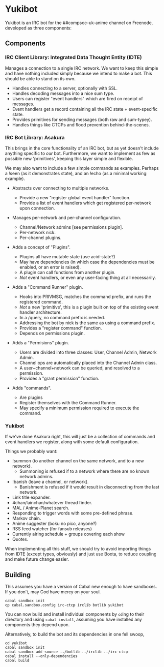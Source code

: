 # Yukibot

Yukibot is an IRC bot for the ##compsoc-uk-anime channel on Freenode,
developed as three components:

## Components

### IRC Client Library: Integrated Data Thought Entity (IDTE)

Manages a connection to a single IRC network. We want to keep this
simple and have nothing included simply because we intend to make a
bot. This should be able to stand on its own.

 - Handles connecting to a server, optionally with SSL.
 - Handles decoding messages into a nice sum type.
 - Users can register "event handlers" which are fired on receipt of
   messages.
 - Event handlers get a record containing all the IRC state +
   event-specific state.
 - Provides primitives for sending messages (both raw and sum-typey).
 - Handles things like CTCPs and flood prevention behind-the-scenes.

### IRC Bot Library: Asakura

This brings in the core functionality of an IRC bot, but as yet
doesn't include anything specific to *our* bot. Furthermore, we want
to implement as few as possible new 'primitives', keeping this layer
simple and flexible.

We may also want to include a few simple commands as examples. Perhaps
a !seen (as it demonstrates state), and an !echo (as a minimal working
example).

 - Abstracts over connecting to multiple networks.
   - Provide a new "register global event handler" function.
   - Provide a list of event handlers which get registered per-network
     upon connection.

 - Manages per-network and per-channel configuration.
   - Channel/Network admins [see permissions plugin].
   - Per-network nick.
   - Per-channel plugins.

 - Adds a concept of "Plugins".
   - Plugins all have mutable state (use acid-state?)
   - May have dependencies (in which case the dependencies must be
     enabled, or an error is raised).
   - A plugin can call functions from another plugin.
   - *Not* event handlers, or even any user-facing thing at all
     necessarily.

 - Adds a "Command Runner" plugin.
   - Hooks into PRIVMSG, matches the command prefix, and runs the
     registered command.
   - *Not* a new 'primitive', this is a plugin built on top of the
     existing event handler architecture.
   - In a /query, no command prefix is needed.
   - Addressing the bot by nick is the same as using a command prefix.
   - Provides a "register command" function.
   - Depends on permissions plugin.

 - Adds a "Permisions" plugin.
   - Users are divided into three classes: User, Channel Admin,
     Network Admin.
   - Channel ops are automatically placed into the Channel Admin
     class.
   - A user+channel+network can be queried, and resolved to a
     permission.
   - Provides a "grant permission" function.

 - Adds "commands".
   - Are plugins
   - Register themselves with the Command Runner.
   - May specify a minimum permission required to execute the command.

### Yukibot

If we've done Asakura right, this will just be a collection of commands
and event handlers we register, along with some default configuration.

Things we probably want:

 - !summon (to another channel on the same network, and to a new
   network).
   - Summoning is refused if to a network where there are no known
     network admins.
 - !banish (leave a channel, or network).
   - Banishment is refused if it would result in disconnecting from
     the last network.
 - Link title expander.
 - 4chan/lainchan/whatever thread finder.
 - MAL / Anime-Planet search.
 - Responding to trigger words with some pre-defined phrase.
 - Markov chain.
 - Anime suggester (boku no pico, anyone?)
 - RSS feed watcher (for fansub releases)
 - Currently airing schedule + groups covering each show
 - Quotes.

When implementing all this stuff, we should try to avoid importing
things from IDTE (except types, obviously) and just use Boota, to
reduce coupling and make future change easier.

## Building

This assumes you have a version of Cabal new enough to have
sandboxes. If you don't, may God have mercy on your soul.

    cabal sandbox init
    cp cabal.sandbox.config irc-ctcp irclib botlib yukibot

You can now build and install individual components by `cd`ing to
their directory and using `cabal install`, assuming you have installed
any components they depend upon.

Alternatively, to build the bot and its dependencies in one fell
swoop,

    cd yukibot
    cabal sandbox init
    cabal sandbox add-source ../botlib ../irclib ../irc-ctcp
    cabal install --only-dependencies
    cabal build
